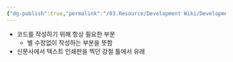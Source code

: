 ```yaml
---
{"dg-publish":true,"permalink":"/03.Resource/Development Wiki/Development Wiki (Sources)/BoilerPlate/","noteIcon":"","created":"2024-10-09T15:51:12.000+09:00","updated":"2025-07-19T22:58:36.945+09:00"}
---
```


- 코드를 작성하기 위해 항상 필요한 부분
    - 별 수정없이 작성하는 부분을 뜻함
- 신문사에서 텍스트 인쇄판을 찍던 강철 틀에서 유래